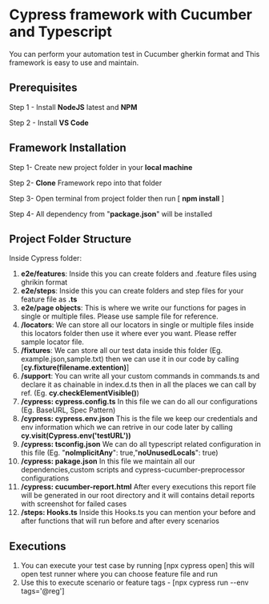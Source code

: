 # Cypress framework with Cucumber and Typescript

You can perform your automation test in Cucumber gherkin format and
This framework is easy to use and maintain.

## Prerequisites

Step 1 - Install **NodeJS** latest and **NPM**

Step 2 - Install **VS Code**

## Framework Installation

Step 1- Create new project folder in your **local machine**

Step 2- **Clone** Framework repo into that folder

Step 3- Open terminal from project folder then run [ **npm install** ]

Step 4- All dependency from "**package.json**" will be installed

## Project Folder Structure

Inside Cypress folder:

1) **e2e/features**:
   Inside this you can create folders and .feature files using ghrikin format
2) **e2e/steps**:
   Inside this you can create folders and step files for your feature file as **.ts**
3) **e2e/page objects**:
   This is where we write our functions for pages in single or multiple files. Please use sample file for reference.
4) **/locators**:
   We can store all our locators in single or multiple files inside this locators folder then use it where ever you want. Please reffer sample locator file.
5) **/fixtures**:
   We can store all our test data inside this folder (Eg. example.json,sample.txt) then we can use it in our code by calling [**cy.fixture(filename.extention)**]
6) **/support**:
   You can write all your custom commands in commands.ts and declare it as chainable in index.d.ts then in all the places we can call by ref. (Eg. **cy.checkElementVisible()**)
7) **/cypress: cypress.config.ts**
   In this file we can do all our configurations (Eg. BaseURL, Spec Pattern)
8) **/cypress: cypress.env.json**
   This is the file we keep our credentials and env information which we can retrive in our code later by calling  **cy.visit(Cypress.env('testURL'))**
9) **/cypress: tsconfig.json**
   We can do all typescript related configuration in this file
   (Eg.  "**noImplicitAny**": true,"**noUnusedLocals**": true)
10) **/cypress: pakage.json**
    In this file we maintain all our dependencies,custom scripts and cypress-cucumber-preprocessor configurations
11) **/cypress: cucumber-report.html**
    After every executions this report file will be generated in our root directory and it will contains detail reports with screenshot for failed cases
12) **/steps: Hooks.ts**
    Inside this Hooks.ts you can mention your before and after functions that will run before and after every scenarios

## Executions

1. You can execute your test case by running [npx cypress open] this will open test runner where you can choose feature file and run
2. Use this to execute scenario or feature tags - [npx cypress run --env tags='@reg']
